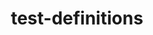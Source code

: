 ---
permalink: /engineering/projects/test-definitions/
project_link_name: test-definitions
project_url: https://git.linaro.org/qa/test-definitions.git/commit
statsAvailable: 'false'
title: test-definitions
---